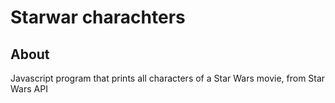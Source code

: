 # Starwar charachters

## About

Javascript program that prints all characters of a Star Wars movie, from Star Wars API